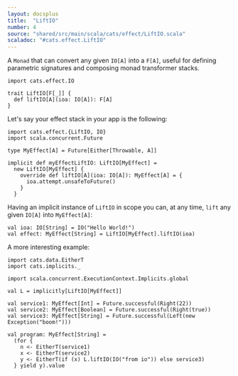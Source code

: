 ```yaml
---
layout: docsplus
title:  "LiftIO"
number: 4
source: "shared/src/main/scala/cats/effect/LiftIO.scala"
scaladoc: "#cats.effect.LiftIO"
---
```


A `Monad` that can convert any given `IO[A]` into a `F[A]`, useful for defining parametric signatures and composing monad transformer stacks.

```tut:silent
import cats.effect.IO

trait LiftIO[F[_]] {
  def liftIO[A](ioa: IO[A]): F[A]
}
```

Let's say your effect stack in your app is the following:

```tut:silent
import cats.effect.{LiftIO, IO}
import scala.concurrent.Future

type MyEffect[A] = Future[Either[Throwable, A]]

implicit def myEffectLiftIO: LiftIO[MyEffect] =
  new LiftIO[MyEffect] {
    override def liftIO[A](ioa: IO[A]): MyEffect[A] = {
      ioa.attempt.unsafeToFuture()
    }
  }
```

Having an implicit instance of `LiftIO` in scope you can, at any time, `lift` any given `IO[A]` into `MyEffect[A]`:

```tut:silent
val ioa: IO[String] = IO("Hello World!")
val effect: MyEffect[String] = LiftIO[MyEffect].liftIO(ioa)
```

A more interesting example:

```tut:silent
import cats.data.EitherT
import cats.implicits._

import scala.concurrent.ExecutionContext.Implicits.global

val L = implicitly[LiftIO[MyEffect]]

val service1: MyEffect[Int] = Future.successful(Right(22))
val service2: MyEffect[Boolean] = Future.successful(Right(true))
val service3: MyEffect[String] = Future.successful(Left(new Exception("boom!")))

val program: MyEffect[String] =
  (for {
    n <- EitherT(service1)
    x <- EitherT(service2)
    y <- EitherT(if (x) L.liftIO(IO("from io")) else service3)
  } yield y).value
```
